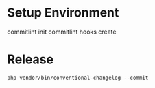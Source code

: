 # Setup Environment
commitlint init
commitlint hooks create

# Release

```
php vendor/bin/conventional-changelog --commit
```